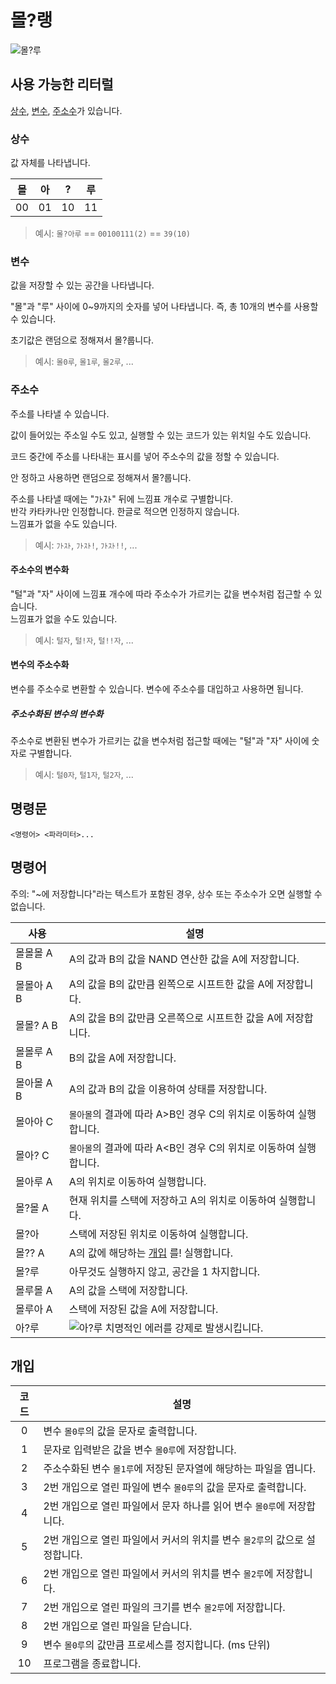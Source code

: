 # 몰?랭

![몰?루](https://ac2.namu.la/20210218/fee9a87d7583362b801ca2415dcfbff6b7d54e6e896cd45d2aced00610bd4fce.png)

## 사용 가능한 리터럴

[상수](#상수), [변수](#변수), [주소수](#주소수)가 있습니다.

### 상수

값 자체를 나타냅니다.

|몰|아|?|루|
|-|-|-|-|
|00|01|10|11|

> 예시: `몰?아루` == `00100111(2)` == `39(10)`

### 변수

값을 저장할 수 있는 공간을 나타냅니다.

"몰"과 "루" 사이에 0~9까지의 숫자를 넣어 나타냅니다.
즉, 총 10개의 변수를 사용할 수 있습니다.

초기값은 랜덤으로 정해져서 몰?룹니다.

> 예시: `몰0루`, `몰1루`, `몰2루`, ...

### 주소수

주소를 나타낼 수 있습니다.

값이 들어있는 주소일 수도 있고, 실행할 수 있는 코드가 있는 위치일 수도 있습니다.

코드 중간에 주소를 나타내는 표시를 넣어 주소수의 값을 정할 수 있습니다.

안 정하고 사용하면 랜덤으로 정해져서 몰?룹니다.

주소를 나타낼 때에는 "ﾌﾄｽﾄ" 뒤에 느낌표 개수로 구별합니다.  
반각 카타카나만 인정합니다. 한글로 적으면 인정하지 않습니다.  
느낌표가 없을 수도 있습니다.

> 예시: `ﾌﾄｽﾄ`, `ﾌﾄｽﾄ!`, `ﾌﾄｽﾄ!!`, ...

#### 주소수의 변수화

"털"과 "자" 사이에 느낌표 개수에 따라 주소수가 가르키는 값을 변수처럼 접근할 수 있습니다.  
느낌표가 없을 수도 있습니다.

> 예시: `털자`, `털!자`, `털!!자`, ...

#### 변수의 주소수화

변수를 주소수로 변환할 수 있습니다.
변수에 주소수를 대입하고 사용하면 됩니다.

##### 주소수화된 변수의 변수화

주소수로 변환된 변수가 가르키는 값을 변수처럼 접근할 때에는 "털"과 "자" 사이에 숫자로 구별합니다.

> 예시: `털0자`, `털1자`, `털2자`, ...

## 명령문

```mollang
<명령어> <파라미터>...
```

## 명령어

주의: "~에 저장합니다"라는 텍스트가 포함된 경우, 상수 또는 주소수가 오면 실행할 수 없습니다.

|사용|설명|
|-|-|
|몰몰몰 A B|A의 값과 B의 값을 NAND 연산한 값을 A에 저장합니다.|
|몰몰아 A B|A의 값을 B의 값만큼 왼쪽으로 시프트한 값을 A에 저장합니다.|
|몰몰? A B|A의 값을 B의 값만큼 오른쪽으로 시프트한 값을 A에 저장합니다.|
|몰몰루 A B|B의 값을 A에 저장합니다.|
|몰아몰 A B|A의 값과 B의 값을 이용하여 상태를 저장합니다.|
|몰아아 C|`몰아몰`의 결과에 따라 A&gt;B인 경우 C의 위치로 이동하여 실행합니다.|
|몰아? C|`몰아몰`의 결과에 따라 A&lt;B인 경우 C의 위치로 이동하여 실행합니다.|
|몰아루 A|A의 위치로 이동하여 실행합니다.|
|몰?몰 A|현재 위치를 스택에 저장하고 A의 위치로 이동하여 실행합니다.|
|몰?아|스택에 저장된 위치로 이동하여 실행합니다.|
|몰?? A|A의 값에 해당하는 [개입](#개입) 를! 실행합니다.|
|몰?루|아무것도 실행하지 않고, 공간을 1 차지합니다.|
|몰루몰 A|A의 값을 스택에 저장합니다.|
|몰루아 A|스택에 저장된 값을 A에 저장합니다.|
|아?루|![아?루](https://ac.namu.la/20211108s1/081c232f048c3d9a458f56584df508baa4291e8975c157016255d81ffa129449.png) 치명적인 에러를 강제로 발생시킵니다.|

## 개입

|코드|설명|
|:-:|-|
|0|변수 `몰0루`의 값을 문자로 출력합니다.|
|1|문자로 입력받은 값을 변수 `몰0루`에 저장합니다.|
|2|주소수화된 변수 `몰1루`에 저장된 문자열에 해당하는 파일을 엽니다.|
|3|2번 개입으로 열린 파일에 변수 `몰0루`의 값을 문자로 출력합니다.|
|4|2번 개입으로 열린 파일에서 문자 하나를 읽어 변수 `몰0루`에 저장합니다.|
|5|2번 개입으로 열린 파일에서 커서의 위치를 변수 `몰2루`의 값으로 설정합니다.|
|6|2번 개입으로 열린 파일에서 커서의 위치를 변수 `몰2루`에 저장합니다.|
|7|2번 개입으로 열린 파일의 크기를 변수 `몰2루`에 저장합니다.|
|8|2번 개입으로 열린 파일을 닫습니다.|
|9|변수 `몰0루`의 값만큼 프로세스를 정지합니다. (ms 단위)|
|10|프로그램을 종료합니다.|
